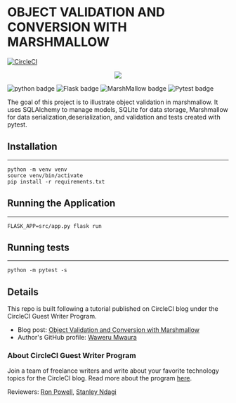 # OBJECT VALIDATION AND CONVERSION WITH MARSHMALLOW

[![CircleCI](https://circleci.com/gh/mwaz/marshmallow-object-validation-and-conversion.svg?style=svg)](https://circleci.com/gh/mwaz/marshmallow-object-validation-and-conversion)

<p align="center"><img src="https://avatars3.githubusercontent.com/u/59034516"></p>



![python badge](https://img.shields.io/badge/Python-3.8-green)  ![Flask badge](https://img.shields.io/badge/Flask%20-2.0.1-gray)  ![MarshMallow badge](https://img.shields.io/badge/MarshMallow%20-13.3-blue)  ![Pytest badge](https://img.shields.io/badge/pytest-6.2.5-red) 

The goal of this project is to illustrate object validation in marshmallow.
It uses SQLAlchemy to manage models, SQLite for data storage, Marshmallow for 
data serialization,deserialization, and validation and tests created with
pytest.

## Installation
---
```shell
python -m venv venv
source venv/bin/activate
pip install -r requirements.txt
```
## Running the Application
---
```shell
FLASK_APP=src/app.py flask run
```

## Running tests
---
```shell
python -m pytest -s
```

## Details

This repo is built following a tutorial published on CircleCI blog under the CircleCI Guest Writer Program.

- Blog post: [Object Validation and Conversion with Marshmallow][blog]
- Author's GitHub profile: [Waweru Mwaura][author]

### About CircleCI Guest Writer Program

Join a team of freelance writers and write about your favorite technology topics for the CircleCI blog. Read more about the program [here][gwp-program].

Reviewers: [Ron Powell][ron], [Stanley Ndagi][stan]


[blog]: https://circleci.com/blog/object-validation-and-conversion-with-marshmallow/
[author]: https://github.com/mwaz

[gwp-program]: https://circle.ci/3ahQxfu
[ron]: https://github.com/ronpowelljr
[stan]: https://github.com/NdagiStanley
